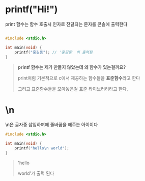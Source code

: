 # printf("Hi!")

print 함수는 함수 호출시 인자로 전달되는 문자를 콘솔에 출력한다

```c

#include <stdio.h>

int main(void) {
    printf("홍길동"); // '홍길동' 이 출력됨
}
```

> **printf 함수는 제가 만들지 않았는데 왜 함수가 있는걸까요?**
> 
> print처럼 기본적으로 c에서 제공하는 함수들을 **표준함수**라고 한다
> 
> 그리고 표준함수들을 모아놓은걸 표준 라이브러리라고 한다.

# \n

\n은 글자중 삽입하며에 줄바꿈을 해주는 아이이다

```c
#include <stdio.h>

int main(void) {
    printf("hello\n world");
}
```

> 'hello
> 
> world'가 출력 된다
